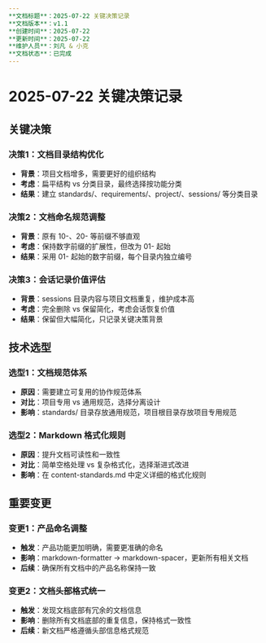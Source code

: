 ```yaml
---
**文档标题**：2025-07-22 关键决策记录
**文档版本**：v1.1
**创建时间**：2025-07-22
**更新时间**：2025-07-22
**维护人员**：刘凡 & 小克
**文档状态**：已完成
---
```


# 2025-07-22 关键决策记录

## 关键决策

### 决策1：文档目录结构优化

- **背景**：项目文档增多，需要更好的组织结构
- **考虑**：扁平结构 vs 分类目录，最终选择按功能分类
- **结果**：建立 standards/、requirements/、project/、sessions/ 等分类目录

### 决策2：文档命名规范调整

- **背景**：原有 10-、20- 等前缀不够直观
- **考虑**：保持数字前缀的扩展性，但改为 01- 起始
- **结果**：采用 01- 起始的数字前缀，每个目录内独立编号

### 决策3：会话记录价值评估

- **背景**：sessions 目录内容与项目文档重复，维护成本高
- **考虑**：完全删除 vs 保留简化，考虑会话恢复价值
- **结果**：保留但大幅简化，只记录关键决策背景

## 技术选型

### 选型1：文档规范体系

- **原因**：需要建立可复用的协作规范体系
- **对比**：项目专用 vs 通用规范，选择分离设计
- **影响**：standards/ 目录存放通用规范，项目根目录存放项目专用规范

### 选型2：Markdown 格式化规则

- **原因**：提升文档可读性和一致性
- **对比**：简单空格处理 vs 复杂格式化，选择渐进式改进
- **影响**：在 content-standards.md 中定义详细的格式化规则

## 重要变更

### 变更1：产品命名调整

- **触发**：产品功能更加明确，需要更准确的命名
- **影响**：markdown-formatter → markdown-spacer，更新所有相关文档
- **后续**：确保所有文档中的产品名称保持一致

### 变更2：文档头部格式统一

- **触发**：发现文档底部有冗余的文档信息
- **影响**：删除所有文档底部的重复信息，保持格式一致性
- **后续**：新文档严格遵循头部信息格式规范

